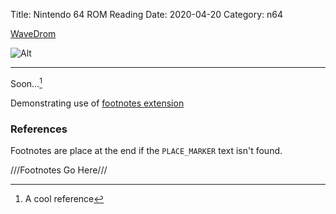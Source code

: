 Title: Nintendo 64 ROM Reading
Date: 2020-04-20
Category: n64

[WaveDrom](https://github.com/wavedrom/wavedrom)

<script type="WaveDrom">
{signal: [
  {name: 'ALE_L', wave: '0.1.0.........',
                  node: '..a.c.........' },
  {name: 'ALE_H', wave: '1..0.........1',
                  node: '...b.....ij..h' },
  {name: 'RD',    wave: '1......0.10.1.',
                  node: '.......d.ef.g.' }
],
 edge: [
 	'c<-|->d 1.04 us',
    'd<->e 300 ns',
    'e-i','j-f','i<->j 64 ns',
    'g<-|->h 64 ns'
 ] 
}
</script>

![Alt](https://svg.wavedrom.com/github/nslogan/logansnotes/master/content/posts/waves/n64-rom-single-read.json5)

<script>
	WaveDrom.ProcessAll();
</script>

---

Soon...[^1]

[^1]: A cool reference

Demonstrating use of [footnotes extension](https://python-markdown.github.io/extensions/footnotes/)

### References

Footnotes are place at the end if the `PLACE_MARKER` text isn't found.

///Footnotes Go Here///
